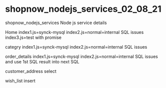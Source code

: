 # shopnow_nodejs_services_02_08_21
shopnow_nodejs_services
Node js service details

Home
index1.js=synck-mysql
index2.js=normal=internal SQL issues
index3.js=test with promise



categry
index1.js=synck-mysql
index2.js=normal=internal SQL issues

order_details
index1.js=synck-mysql
index2.js=normal=internal SQL issues and use 1st SQL result into next SQL

customer_address select



wish_list insert

